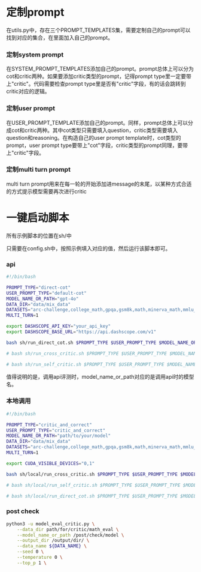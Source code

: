 # 定制prompt

在utils.py中，存在三个PROMPT_TEMPLATES集，需要定制自己的prompt可以找到对应的集合，在里面加入自己的prompt。

### 定制system prompt

在SYSTEM_PROMPT_TEMPLATES添加自己的prompt。prompt总体上可以分为cot和critic两种。如果要添加critic类型的prompt，记得prompt type里一定要带上"critic"。代码需要检查prompt type里是否有"critic"字段，有的话会跳转到critic对应的逻辑。



### 定制user prompt

在USER_PROMPT_TEMPLATE添加自己的prompt。同样，prompt总体上可以分成cot和critic两种。其中cot类型只需要填入question，critic类型需要填入question和reasoning。在构造自己的user prompt template时，cot类型的prompt，user prompt type要带上"cot"字段，critic类型的prompt同理，要带上"critic"字段。



### 定制multi turn prompt

multi turn prompt用来在每一轮的开始添加进message的末尾，以某种方式合适的方式提示模型需要再次进行critic



# 一键启动脚本

所有示例脚本的位置在sh/中

只需要在config.sh中，按照示例填入对应的值，然后运行该脚本即可。



### api

``` sh 
#!/bin/bash

PROMPT_TYPE="direct-cot"
USER_PROMPT_TYPE="default-cot"
MODEL_NAME_OR_PATH="gpt-4o"
DATA_DIR="data/mix_data"
DATASETS="arc-challenge,college_math,gpqa,gsm8k,math,minerva_math,mmlu_stem,olympiadbench"
MULTI_TURN=1

export DASHSCOPE_API_KEY="your_api_key"
export DASHSCOPE_BASE_URL="https://api.dashscope.com/v1"

bash sh/run_direct_cot.sh $PROMPT_TYPE $USER_PROMPT_TYPE $MODEL_NAME_OR_PATH $DATA_DIR $DATASETS

# bash sh/run_cross_critic.sh $PROMPT_TYPE $USER_PROMPT_TYPE $MODEL_NAME_OR_PATH $DATA_DIR $DATASETS $MULTI_TURN

# bash sh/run_self_critic.sh $PROMPT_TYPE $USER_PROMPT_TYPE $MODEL_NAME_OR_PATH $DATA_DIR $DATASETS $MULTI_TURN
```

值得说明的是，调用api评测时，model_name_or_path对应的是调用api时的模型名。



### 本地调用

``` sh
#!/bin/bash

PROMPT_TYPE="critic_and_correct"
USER_PROMPT_TYPE="critic_and_correct"
MODEL_NAME_OR_PATH="path/to/your/model"
DATA_DIR="data/mix_data"
DATASETS="arc-challenge,college_math,gpqa,gsm8k,math,minerva_math,mmlu_stem,olympiadbench"
MULTI_TURN=1

export CUDA_VISIBLE_DEVICES="0,1"

bash sh/local/run_cross_critic.sh $PROMPT_TYPE $USER_PROMPT_TYPE $MODEL_NAME_OR_PATH $DATA_DIR $DATASETS $MULTI_TURN

# bash sh/local/run_self_critic.sh $PROMPT_TYPE $USER_PROMPT_TYPE $MODEL_NAME_OR_PATH $DATA_DIR $DATASETS $MULTI_TURN

# bash sh/local/run_direct_cot.sh $PROMPT_TYPE $USER_PROMPT_TYPE $MODEL_NAME_OR_PATH $DATA_DIR $DATASETS
```







### post check

``` sh
python3 -u model_eval_critic.py \
	--data_dir path/for/critic/math_eval \
	--model_name_or_path /post/check/model \
	--output_dir /output/dir/ \
	--data_name ${DATA_NAME} \
	--seed 0 \
	--temperature 0 \
	--top_p 1 \
```



